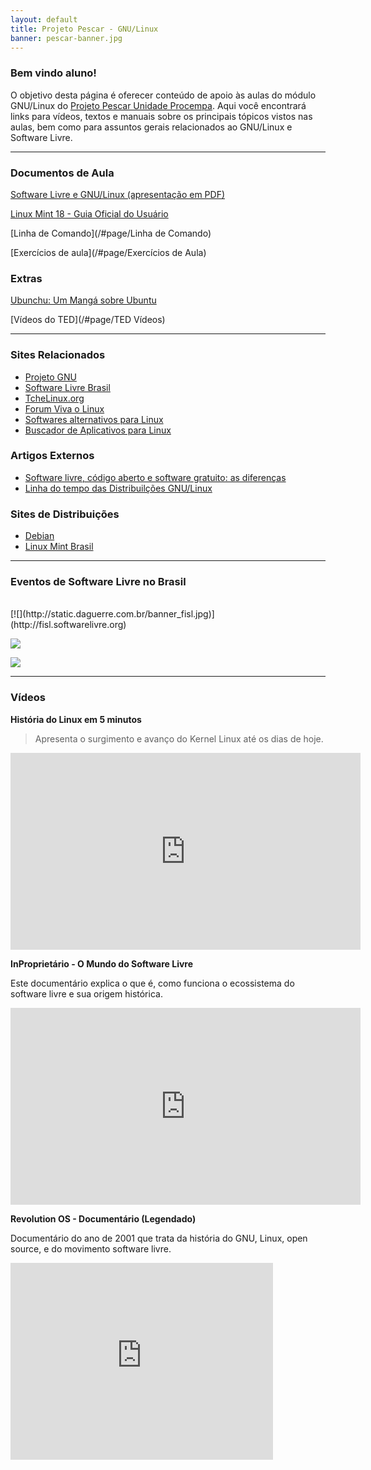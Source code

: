 ```yaml
---
layout: default
title: Projeto Pescar - GNU/Linux
banner: pescar-banner.jpg
---
```


### Bem vindo aluno!  <i class="big linux icon"></i>
O objetivo desta página é oferecer conteúdo de apoio às aulas do módulo GNU/Linux do [Projeto Pescar Unidade Procempa](http://www2.portoalegre.rs.gov.br/pescar). Aqui você encontrará links para vídeos, textos e manuais sobre os principais tópicos vistos nas aulas, bem como para assuntos gerais relacionados ao GNU/Linux e Software Livre.


----

### Documentos de Aula
<i class="file pdf outline icon"></i> [Software Livre e GNU/Linux (apresentação em PDF)](http://static.daguerre.com.br/Software_Livre_e_%20GNU_Linux.pdf)

<i class="file pdf outline icon"></i> [Linux Mint 18 - Guia Oficial do Usuário](https://www.linuxmint.com/documentation/user-guide/Cinnamon/portuguese_brazil_18.0.pdf)

<i class="file text outline icon"></i> [Linha de Comando](/#page/Linha de Comando)

<i class="file text outline icon"></i> [Exercícios de aula](/#page/Exercícios de Aula)

### Extras
<i class="file text outline icon"></i> [Ubunchu: Um Mangá sobre Ubuntu](/#post/2)

<i class="file video icon"></i> [Vídeos do TED](/#page/TED Vídeos)

----

### Sites Relacionados
* [Projeto GNU](http://www.gnu.org/philosophy/free-sw.pt-br.html)
* [Software Livre Brasil](http://softwarelivre.org/)
* [TcheLinux.org](http://tchelinux.org/)
* [Forum Viva o Linux](http://www.vivaolinux.com.br/)
* [Softwares alternativos para Linux](http://www.linuxalt.com/)
* [Buscador de Aplicativos para Linux](http://linuxappfinder.com/alternatives)

### Artigos Externos
* [Software livre, código aberto e software gratuito: as diferenças](http://www.infowester.com/freexopen.php)
* [Linha do tempo das Distribuilções GNU/Linux](http://futurist.se/gldt/)

### Sites de Distribuições
* [Debian](https://www.debian.org/index.pt.html)
* [Linux Mint Brasil](http://www.linuxmint.com.br)

----

### Eventos de Software Livre no Brasil
<br/>
[![](http://static.daguerre.com.br/banner_fisl.jpg)](http://fisl.softwarelivre.org)


[![](http://static.daguerre.com.br/banner_latinoware.jpg)](http://latinoware.org/)

[![](http://static.daguerre.com.br/banner_flisol.jpg)](https://flisol.info/FLISOL2017/Brasil)


----

### Vídeos

**História do Linux em 5 minutos**

>Apresenta o surgimento e avanço do Kernel Linux até os dias de hoje.

<iframe width="560" height="315" src="https://www.youtube.com/embed/oqHsiFeQK30" frameborder="0" allowfullscreen></iframe>


**InProprietário - O Mundo do Software Livre**

Este documentário explica o que é, como funciona o ecossistema do software livre e sua origem histórica.
<iframe width="560" height="315" src="https://www.youtube.com/embed/MKDn9quw5sc" frameborder="0" allowfullscreen></iframe>

**Revolution OS - Documentário (Legendado)**

 Documentário do ano de 2001 que trata da história do GNU, Linux, open source, e do movimento software livre.
<iframe width="420" height="315" src="https://www.youtube.com/embed/plMxWpXhqig" frameborder="0" allowfullscreen></iframe>
